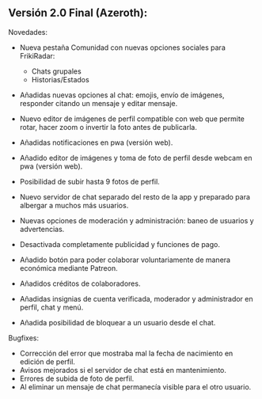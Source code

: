 Versión 2.0 Final (Azeroth):
--
Novedades:
* Nueva pestaña Comunidad con nuevas opciones sociales para FrikiRadar:
  * Chats grupales
  * Historias/Estados

* Añadidas nuevas opciones al chat: emojis, envío de imágenes, responder citando un mensaje y editar mensaje.
* Nuevo editor de imágenes de perfil compatible con web que permite rotar, hacer zoom o invertir la foto antes de publicarla.
* Añadidas notificaciones en pwa (versión web).
* Añadido editor de imágenes y toma de foto de perfil desde webcam en pwa (versión web).
* Posibilidad de subir hasta 9 fotos de perfil.
* Nuevo servidor de chat separado del resto de la app y preparado para albergar a muchos más usuarios.
* Nuevas opciones de moderación y administración: baneo de usuarios y advertencias.
* Desactivada completamente publicidad y funciones de pago.
* Añadido botón para poder colaborar voluntariamente de manera económica mediante Patreon.
* Añadidos créditos de colaboradores.
* Añadidas insignias de cuenta verificada, moderador y administrador en perfil, chat y menú.
* Añadida posibilidad de bloquear a un usuario desde el chat.

Bugfixes:
* Corrección del error que mostraba mal la fecha de nacimiento en edición de perfil.
* Avisos mejorados si el servidor de chat está en mantenimiento.
* Errores de subida de foto de perfil.
* Al eliminar un mensaje de chat permanecía visible para el otro usuario.
